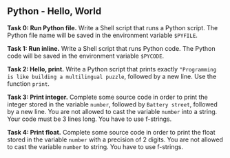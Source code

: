 ## Python - Hello, World

**Task 0: Run Python file.**
Write a Shell script that runs a Python script. The Python file name will be saved in the environment variable `$PYFILE`.

**Task 1: Run inline.**
Write a Shell script that runs Python code. The Python code will be saved in the environment variable `$PYCODE`.

**Task 2: Hello, print.**
Write a Python script that prints exactly `"Programming is like building a multilingual puzzle`, followed by a new line. Use the function `print`.

**Task 3: Print integer.**
Complete some source code in order to print the integer stored in the variable `number`, followed by `Battery street`, followed by a new line. You are not allowed to cast the variable `number` into a string. Your code must be 3 lines long. You have to use f-strings.

**Task 4: Print float.**
Complete some source code in order to print the float stored in the variable `number` with a precision of 2 digits. You are not allowed to cast the variable `number` to string. You have to use f-strings.
